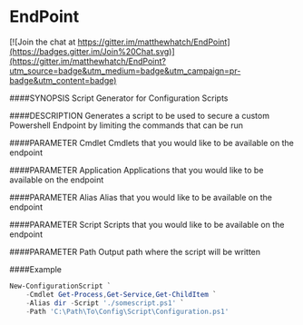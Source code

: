 # EndPoint

[![Join the chat at https://gitter.im/matthewhatch/EndPoint](https://badges.gitter.im/Join%20Chat.svg)](https://gitter.im/matthewhatch/EndPoint?utm_source=badge&utm_medium=badge&utm_campaign=pr-badge&utm_content=badge)

####SYNOPSIS
    Script Generator for Configuration Scripts

####DESCRIPTION
    Generates a script to be used to secure a custom Powershell Endpoint by limiting the commands that can be run

####PARAMETER Cmdlet
    Cmdlets that you would like to be available on the endpoint

####PARAMETER Application
    Applications that you would like to be available on the endpoint

####PARAMETER Alias
    Alias that you would like to be available on the endpoint

####PARAMETER Script
    Scripts that you would like to be available on the endpoint

####PARAMETER Path
    Output path where the script will be written
	
####Example
```powershell
New-ConfigurationScript `
    -Cmdlet Get-Process,Get-Service,Get-ChildItem `
    -Alias dir -Script './somescript.ps1' `
    -Path 'C:\Path\To\Config\Script\Configuration.ps1'
 ```   